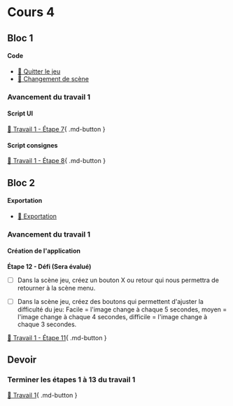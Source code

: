 # Cours 4
## Bloc 1
#### Code
- [📝 Quitter le jeu](./code/quitter_jeu.md)
- [📝 Changement de scène](./code/changement_scene.md)

### Avancement du travail 1
#### Script UI
[💼 Travail 1 - Étape 7](https://tim-montmorency.com/compendium/582-401-realite-mixte/travaux/travail1.html#7-creation-de-la-scene-menu-script-ui){ .md-button }     

#### Script consignes
[💼 Travail 1 - Étape 8](https://tim-montmorency.com/compendium/582-401-realite-mixte/travaux/travail1.html#8-creation-de-la-scene-menu-script-consignes){ .md-button }     



## Bloc 2
#### Exportation
- [📝 Exportation](./unity/build.md)  

### Avancement du travail 1
#### Création de l'application

**Étape 12 - Défi (Sera évalué)**     

- [ ] Dans la scène jeu, créez un bouton X ou retour qui nous permettra de retourner à la scène menu.
- [ ] Dans la scène jeu, créez des boutons qui permettent d'ajuster la difficulté du jeu: Facile = l'image change à chaque 5 secondes, moyen = l'image change à chaque 4 secondes, difficile = l'image change à chaque 3 secondes.


[💼 Travail 1 - Étape 11](https://tim-montmorency.com/compendium/582-401-realite-mixte/travaux/travail1.html#11-defi-sera-evalue){ .md-button }     


## Devoir

### Terminer les étapes 1 à 13 du travail 1
[💼 Travail 1](./travaux/travail1.md){ .md-button }    

